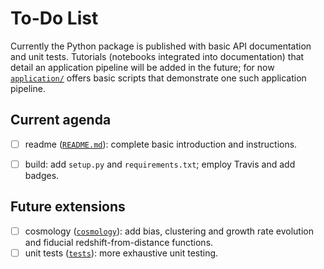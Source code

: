 # To-Do List

Currently the Python package is published with basic API documentation and
unit tests.  Tutorials (notebooks integrated into documentation) that detail
an application pipeline will be added in the future; for now
[``application/``](../application/) offers basic scripts that demonstrate one
such application pipeline.


## Current agenda

- [ ] readme ([``README.md``](../README.md)): complete basic introduction and
      instructions.
- [ ] build: add ``setup.py`` and ``requirements.txt``; employ Travis and 
      add badges.


## Future extensions

- [ ] cosmology ([``cosmology``](../harmonia/cosmology/)): add bias,
      clustering and growth rate evolution and fiducial redshift-from-distance
      functions.
- [ ] unit tests ([``tests``](../harmonia/tests/)): more exhaustive unit
      testing.
